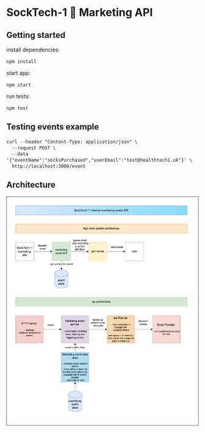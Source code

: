 # SockTech-1 🧦 Marketing API

## Getting started

install dependencies:

```
npm install
```

start app:

```
npm start
```

run tests:

```
npm test
```

## Testing events example

```
curl --header "Content-Type: application/json" \
  --request POST \
  --data '{"eventName":"socksPurchased","userEmail":"test@healthtech1.uk"}' \
  http://localhost:3000/event
```

## Architecture

![SockTech-1 architecture diagram](/docs/SockTech-1.drawio.png)
